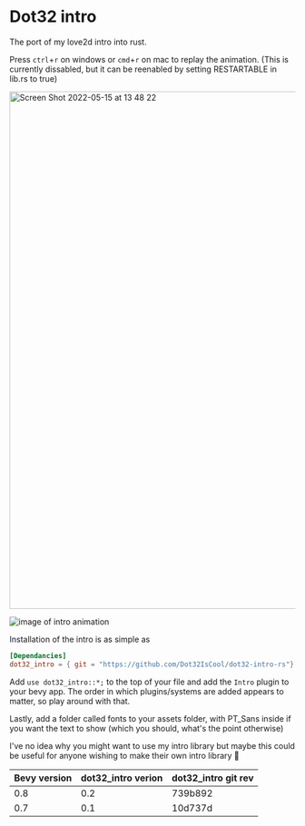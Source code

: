 # Dot32 intro

The port of my love2d intro into rust. 

Press `ctrl`+`r` on windows or `cmd`+`r` on mac to replay the animation. (This is currently dissabled, but it can be reenabled by setting RESTARTABLE in lib.rs to true)

<img width="912" alt="Screen Shot 2022-05-15 at 13 48 22" src="https://user-images.githubusercontent.com/61964090/168459582-38e43c84-8312-462d-8010-85e50251589c.png">

![image of intro animation](https://user-images.githubusercontent.com/61964090/168785042-728b8934-35aa-4af1-9c49-8634f00d8ce3.gif)

Installation of the intro is as simple as 
```toml
[Dependancies]
dot32_intro = { git = "https://github.com/Dot32IsCool/dot32-intro-rs"}
```
Add `use dot32_intro::*;` to the top of your file and add the `Intro` plugin to your bevy app. The order in which plugins/systems are added appears to matter, so play around with that. <br>

Lastly, add a folder called fonts to your assets folder, with PT_Sans inside if you want the text to show (which you should, what's the point otherwise)

I've no idea why you might want to use my intro library but maybe this could be useful for anyone wishing to make their own intro library 🗿

|Bevy version|dot32_intro verion|dot32_intro git rev
|---|---|---|
|0.8|0.2|739b892
|0.7|0.1|10d737d